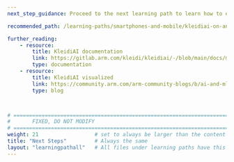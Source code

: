 ```yaml
---
next_step_guidance: Proceed to the next learning path to learn how to efficiently run LLMs on Android using KleidiAI with Google AI Edge's MediaPipe framework.

recommended_path: /learning-paths/smartphones-and-mobile/kleidiai-on-android-with-mediapipe-and-xnnpack

further_reading:
    - resource:
        title: KleidiAI documentation
        link: https://gitlab.arm.com/kleidi/kleidiai/-/blob/main/docs/matmul_qsi4cx/README.md?ref_type=heads
        type: documentation
    - resource:
        title: KleidiAI visualized
        link: https://community.arm.com/arm-community-blogs/b/ai-and-ml-blog/posts/kleidiai
        type: blog



# ================================================================================
#       FIXED, DO NOT MODIFY
# ================================================================================
weight: 21                  # set to always be larger than the content in this path, and one more than 'review'
title: "Next Steps"         # Always the same
layout: "learningpathall"   # All files under learning paths have this same wrapper
---
```

